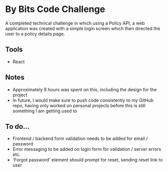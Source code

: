 # By Bits Code Challenge

A completed technical challenge in which using a Policy API, a web application was created with a simple login screen which then directed the user to a policy details page.

## Tools

- React

## Notes

- Approximately 8 hours was spent on this, including the design for the project
- In future, I would make sure to push code consistently to my GitHub repo, having only worked on personal projects before this is still something I am getting used to

## To do...

- Frontend / backend form validation needs to be added for email / password
- Error messaging to be added on login form for validation / server errors etc.
- 'Forgot password' element should prompt for reset, sending reset link to user
